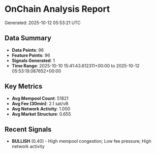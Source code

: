 # OnChain Analysis Report
Generated: 2025-10-12 05:53:21 UTC

## Data Summary
- **Data Points**: 96
- **Feature Points**: 96
- **Signals Generated**: 1
- **Time Range**: 2025-10-10 15:41:43.612311+00:00 to 2025-10-12 05:53:19.087652+00:00

## Key Metrics
- **Avg Mempool Count**: 51821
- **Avg Fee (30min)**: 2.1 sat/vB
- **Avg Network Activity**: 1.000
- **Avg Market Structure**: 0.655

## Recent Signals
- **BULLISH** (0.40) - High mempool congestion; Low fee pressure; High network activity
